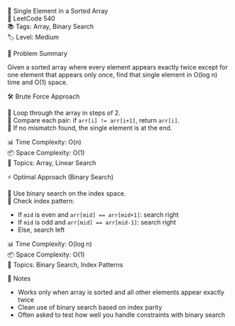🎯 Single Element in a Sorted Array  
🔗 LeetCode 540  
📚 Tags: Array, Binary Search  
🏷️ Level: Medium  

🧠 Problem Summary

Given a sorted array where every element appears exactly twice except for one element that appears only once, find that single element in O(log n) time and O(1) space.

🛠️ Brute Force Approach

🔹 Loop through the array in steps of 2.  
🔹 Compare each pair: if `arr[i] != arr[i+1]`, return `arr[i]`.  
🔹 If no mismatch found, the single element is at the end.

📊 Time Complexity: O(n)  
📦 Space Complexity: O(1)  
🧠 Topics: Array, Linear Search  

⚡ Optimal Approach (Binary Search)

🔹 Use binary search on the index space.  
🔹 Check index pattern:
- If `mid` is even and `arr[mid] == arr[mid+1]`: search right  
- If `mid` is odd and `arr[mid] == arr[mid-1]`: search right  
- Else, search left  

📊 Time Complexity: O(log n)  
📦 Space Complexity: O(1)  
🧠 Topics: Binary Search, Index Patterns  

📌 Notes

- Works only when array is sorted and all other elements appear exactly twice  
- Clean use of binary search based on index parity  
- Often asked to test how well you handle constraints with binary search